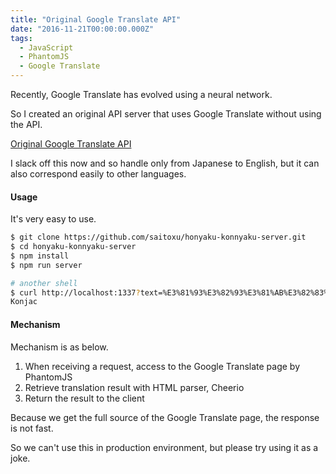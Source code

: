 ```yaml
---
title: "Original Google Translate API"
date: "2016-11-21T00:00:00.000Z"
tags:
  - JavaScript
  - PhantomJS
  - Google Translate
---
```

Recently, Google Translate has evolved using a neural network.

So I created an original API server that uses Google Translate without using the API.

[Original Google Translate API](https://github.com/saitoxu/honyaku-konnyaku-server)

I slack off this now and so handle only from Japanese to English,
but it can also correspond easily to other languages.

#### **Usage**
It's very easy to use.

```bash
$ git clone https://github.com/saitoxu/honyaku-konnyaku-server.git
$ cd honyaku-konnyaku-server
$ npm install
$ npm run server

# another shell
$ curl http://localhost:1337?text=%E3%81%93%E3%82%93%E3%81%AB%E3%82%83%E3%81%8F
Konjac
```

#### **Mechanism**
Mechanism is as below.

1. When receiving a request, access to the Google Translate page by PhantomJS
2. Retrieve translation result with HTML parser, Cheerio
3. Return the result to the client

Because we get the full source of the Google Translate page, the response is not fast.

So we can't use this in production environment, but please try using it as a joke.
